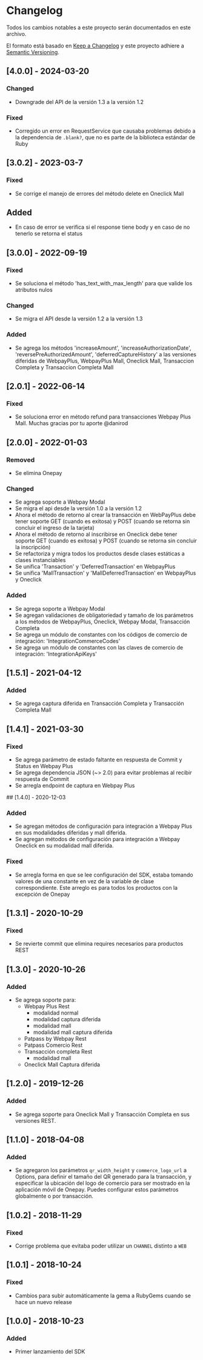 # Changelog

Todos los cambios notables a este proyecto serán documentados en este archivo.

El formato está basado en [Keep a Changelog](http://keepachangelog.com/en/1.0.0/)
y este proyecto adhiere a [Semantic Versioning](http://semver.org/spec/v2.0.0.html).

## [4.0.0] - 2024-03-20

### Changed

- Downgrade del API de la versión 1.3 a la versión 1.2

### Fixed

- Corregido un error en RequestService que causaba problemas debido a la dependencia de `.blank?`, que no es parte de la biblioteca estándar de Ruby

## [3.0.2] - 2023-03-7

### Fixed

- Se corrige el manejo de errores del método delete en Oneclick Mall

## Added

- En caso de error se verifica si el response tiene body y en caso de no tenerlo se retorna el status

## [3.0.0] - 2022-09-19

### Fixed

- Se soluciona el método 'has_text_with_max_length' para que valide los atributos nulos

### Changed

- Se migra el API desde la versión 1.2 a la versión 1.3

### Added

- Se agrega los métodos 'increaseAmount', 'increaseAuthorizationDate', 'reversePreAuthorizedAmount', 'deferredCaptureHistory' a las versiones diferidas de WebpayPlus, WebpayPlus Mall, Oneclick Mall, Transaccion Completa y Transaccion Completa Mall

## [2.0.1] - 2022-06-14

### Fixed

- Se soluciona error en método refund para transacciones Webpay Plus Mall. Muchas gracias por tu aporte @danirod

## [2.0.0] - 2022-01-03

### Removed

- Se elimina Onepay

### Changed

- Se agrega soporte a Webpay Modal
- Se migra el api desde la versión 1.0 a la versión 1.2
- Ahora el método de retorno al crear la transacción en WebPayPlus debe tener soporte GET (cuando es exitosa) y POST (cuando se retorna sin concluir el ingreso de la tarjeta)
- Ahora el método de retorno al inscribirse en Oneclick debe tener soporte GET (cuando es exitosa) y POST (cuando se retorna sin concluir la inscripción)
- Se refactoriza y migra todos los productos desde clases estáticas a clases instanciables
- Se unifica 'Transaction' y 'DeferredTransaction' en WebpayPlus
- Se unifica 'MallTransaction' y 'MallDeferredTransaction' en WebpayPlus y Oneclick

### Added

- Se agrega soporte a Webpay Modal
- Se agregan validaciones de obligatoriedad y tamaño de los parámetros a los métodos de WebpayPlus, Oneclick, Webpay Modal, Transacción Completa
- Se agrega un módulo de constantes con los códigos de comercio de integración: 'IntegrationCommerceCodes'
- Se agrega un módulo de constantes con las claves de comercio de integración: 'IntegrationApiKeys'

## [1.5.1] - 2021-04-12

### Added

- Se agrega captura diferida en Transacción Completa y Transacción Completa Mall

## [1.4.1] - 2021-03-30

### Fixed

- Se agrega parámetro de estado faltante en respuesta de Commit y Status en Webpay Plus
- Se agrega dependencia JSON (~> 2.0) para evitar problemas al recibir respuesta de Commit
- Se arregla endpoint de captura en Webpay Plus

## [1.4.0] - 2020-12-03

### Added

- Se agregan métodos de configuración para integración a Webpay Plus en sus modalidades diferidas y mall diferida.
- Se agregan métodos de configuración para integración a Webpay Oneclick en su modalidad mall diferida.

### Fixed

- Se arregla forma en que se lee configuración del SDK, estaba tomando valores de una constante en vez de la variable de clase correspondiente. Este arreglo es para todos los productos con la excepción de Onepay

## [1.3.1] - 2020-10-29

### Fixed

- Se revierte commit que elimina requires necesarios para productos REST

## [1.3.0] - 2020-10-26

### Added

- Se agrega soporte para:
  - Webpay Plus Rest
    - modalidad normal
    - modalidad captura diferida
    - modalidad mall
    - modalidad mall captura diferida
  - Patpass by Webpay Rest
  - Patpass Comercio Rest
  - Transacción completa Rest
    - modalidad mall
  - Oneclick Mall Captura diferida

## [1.2.0] - 2019-12-26

### Added

- Se agrega soporte para Oneclick Mall y Transacción Completa en sus versiones REST.

## [1.1.0] - 2018-04-08

### Added

- Se agregaron los parámetros `qr_width_height` y `commerce_logo_url` a Options, para definir el tamaño del QR generado para la transacción, y especificar la ubicación del logo de comercio para ser mostrado en la aplicación móvil de Onepay. Puedes configurar estos parámetros globalmente o por transacción.

## [1.0.2] - 2018-11-29

### Fixed

- Corrige problema que evitaba poder utilizar un `CHANNEL` distinto a `WEB`

## [1.0.1] - 2018-10-24

### Fixed

- Cambios para subir automáticamente la gema a RubyGems cuando se hace un nuevo release

## [1.0.0] - 2018-10-23

### Added

- Primer lanzamiento del SDK
